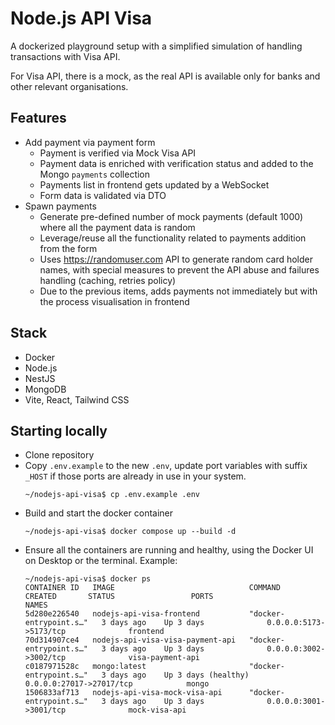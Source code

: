 # Node.js API Visa

A dockerized playground setup with a simplified simulation of handling transactions with Visa API.

For Visa API, there is a mock, as the real API is available only for banks and other relevant organisations.

## Features

* Add payment via payment form
  * Payment is verified via Mock Visa API
  * Payment data is enriched with verification status and added to the Mongo `payments` collection
  * Payments list in frontend gets updated by a WebSocket
  * Form data is validated via DTO
* Spawn payments
  * Generate pre-defined number of mock payments (default 1000) where all the payment data is random
  * Leverage/reuse all the functionality related to payments addition from the form
  * Uses https://randomuser.com API to generate random card holder names, with special measures to prevent the API abuse and failures handling (caching, retries policy)
  * Due to the previous items, adds payments not immediately but with the process visualisation in frontend

## Stack
- Docker
- Node.js
- NestJS
- MongoDB
- Vite, React, Tailwind CSS

## Starting locally

* Clone repository
* Copy `.env.example` to the new `.env`, update port variables with suffix `_HOST` if those ports are already in use in your system.
  ```shell
  ~/nodejs-api-visa$ cp .env.example .env
  ```
* Build and start the docker container
  ```shell
  ~/nodejs-api-visa$ docker compose up --build -d
  ```
* Ensure all the containers are running and healthy, using the Docker UI on Desktop or the terminal. Example:
  ```shell
  ~/nodejs-api-visa$ docker ps
  CONTAINER ID   IMAGE                              COMMAND                  CREATED       STATUS                 PORTS                               NAMES
  5d280e226540   nodejs-api-visa-frontend           "docker-entrypoint.s…"   3 days ago    Up 3 days              0.0.0.0:5173->5173/tcp              frontend
  70d314907ce4   nodejs-api-visa-visa-payment-api   "docker-entrypoint.s…"   3 days ago    Up 3 days              0.0.0.0:3002->3002/tcp              visa-payment-api
  c0187971528c   mongo:latest                       "docker-entrypoint.s…"   3 days ago    Up 3 days (healthy)    0.0.0.0:27017->27017/tcp            mongo
  1506833af713   nodejs-api-visa-mock-visa-api      "docker-entrypoint.s…"   3 days ago    Up 3 days              0.0.0.0:3001->3001/tcp              mock-visa-api
  ```
